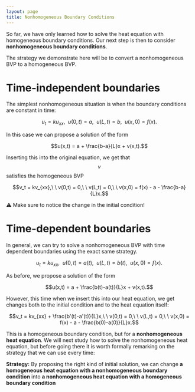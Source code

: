 ```yaml
---
layout: page
title: Nonhomogeneous Boundary Conditions
---
```


So far, we have only learned how to solve the heat equation with homogeneous boundary conditions.
Our next step is then to consider **nonhomogeneous boundary conditions**.

The strategy we demonstrate here will be to convert a nonhomogeneous BVP to a homogeneous BVP.

# Time-independent boundaries

The simplest nonhomogeneous situation is when the boundary conditions are constant in time:

$$u_t = ku_{xx},\ \ u(0,t) = a,\ \ u(L,t) = b,\ \ u(x,0) = f(x).$$

In this case we can propose a solution of the form

$$u(x,t) = a + \frac{b-a}{L}x + v(x,t).$$

Inserting this into the original equation, we get that $$v$$ satisfies the homogeneous BVP

$$v_t = kv_{xx},\ \ v(0,t) = 0,\ \ v(L,t) = 0,\ \ v(x,0) = f(x) - a - \frac{b-a}{L}x.$$

:warning: Make sure to notice the change in the initial condition!

# Time-dependent boundaries

In general, we can try to solve a nonhomogeneous BVP with time dependent boundaries using the exact same strategy.

$$u_t = ku_{xx},\ \ u(0,t) = a(t),\ \ u(L,t) = b(t),\ \ u(x,0) = f(x).$$

As before, we propose a solution of the form

$$u(x,t) = a + \frac{b(t)-a(t)}{L}x + v(x,t).$$

However, this time when we insert this into our heat equation, we get changes both to the initial condition and to the heat equation itself:

$$v_t = kv_{xx} + \frac{b'(t)-a'(t)}{L}x,\ \ v(0,t) = 0,\ \ v(L,t) = 0,\ \ v(x,0) = f(x) - a - \frac{b(0)-a(0)}{L}x.$$

This is a homogeneous boundary condition, but for a **nonhomogeneous heat equation**.
We will next study how to solve the nonhomogeneous heat equation, but before going there it is worth formally remarking on the strategy that we can use every time:

**Strategy:** By proposing the right kind of initial solution, we can change **a homogeneous heat equation with a nonhomogeneous boundary condition** into **a nonhomogeneous heat equation with a homogeneous boundary condition**



